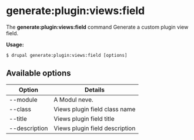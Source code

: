 # generate:plugin:views:field
The **generate:plugin:views:field** command Generate a custom plugin view field.

**Usage:**
```
$ drupal generate:plugin:views:field [options] 
```

## Available options
Option | Details
-------|-------------
--module | A Modul neve.
--class | Views plugin field class name
--title | Views plugin field title
--description | Views plugin field description
